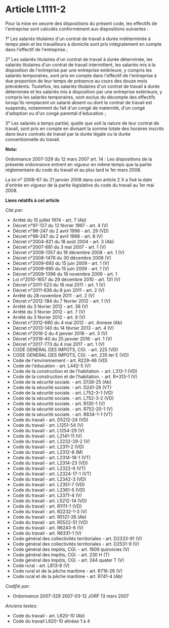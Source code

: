 # Article L1111-2

Pour la mise en oeuvre des dispositions du présent code, les effectifs de l'entreprise sont calculés conformément aux
dispositions suivantes :

1° Les salariés titulaires d'un contrat de travail à durée indéterminée à temps plein et les travailleurs à domicile sont
pris intégralement en compte dans l'effectif de l'entreprise ;

2° Les salariés titulaires d'un contrat de travail à durée déterminée, les salariés titulaires d'un contrat de travail
intermittent, les salariés mis à la disposition de l'entreprise par une entreprise extérieure, y compris les salariés
temporaires, sont pris en compte dans l'effectif de l'entreprise à due proportion de leur temps de présence au cours des
douze mois précédents. Toutefois, les salariés titulaires d'un contrat de travail à durée déterminée et les salariés mis à
disposition par une entreprise extérieure, y compris les salariés temporaires, sont exclus du décompte des effectifs
lorsqu'ils remplacent un salarié absent ou dont le contrat de travail est suspendu, notamment du fait d'un congé de
maternité, d'un congé d'adoption ou d'un congé parental d'éducation ;

3° Les salariés à temps partiel, quelle que soit la nature de leur contrat de travail, sont pris en compte en divisant la
somme totale des horaires inscrits dans leurs contrats de travail par la durée légale ou la durée conventionnelle du travail.

**Nota:**

Ordonnance 2007-329 du 12 mars 2007 art. 14 : Les dispositions de la présente ordonnance entrent en vigueur en même temps que
la partie réglementaire du code du travail et au plus tard le 1er mars 2008. 

La loi n° 2008-67 du 21 janvier 2008 dans son article 2 X a fixé la date d'entrée en vigueur de la partie législative du code
du travail au 1er mai 2008.

**Liens relatifs à cet article**

_Cité par_:

  - Arrêté du 15 juillet 1974 - art. 7 (Ab)
  - Décret n°97-127 du 12 février 1997 - art. 4 (V)
  - Décret n°98-247 du 2 avril 1998 - art. 29 (VD)
  - Décret n°98-247 du 2 avril 1998 - art. 8 (V)
  - Décret n°2004-821 du 18 août 2004 - art. 3 (Ab)
  - Décret n°2007-681 du 3 mai 2007 - art. 1 (V)
  - Décret n°2008-1357 du 19 décembre 2008 - art. 1 (V)
  - Décret n°2008-1478 du 30 décembre 2008 (V)
  - Décret n°2009-693 du 15 juin 2009 - art. 1 (V)
  - Décret n°2009-695 du 15 juin 2009 - art. 1 (V)
  - Décret n°2009-1396 du 16 novembre 2009 - art. 1
  - Loi n°2010-1657 du 29 décembre 2010 - art. 131 (V)
  - Décret n°2011-523 du 16 mai 2011 - art. 1 (V)
  - Décret n°2011-636 du 8 juin 2011 - art. 2 (V)
  - Arrêté du 28 novembre 2011 - art. 2 (V)
  - Décret n°2012-184 du 7 février 2012 - art. 1 (V)
  - Arrêté du 3 février 2012 - art. 36 (V)
  - Arrêté du 3 février 2012 - art. 7 (V)
  - Arrêté du 3 février 2012 - art. 9 (V)
  - Décret n°2012-660 du 4 mai 2012 - art. Annexe (Ab)
  - Décret n°2013-140 du 14 février 2013 - art. 4 (V)
  - Décret n°2016-2 du 4 janvier 2016 - art. 3 (V)
  - Décret n°2016-40 du 25 janvier 2016 - art. 1 (V)
  - Décret n°2017-773 du 4 mai 2017 - art. 1 (V)
  - CODE GENERAL DES IMPOTS, CGI. - art. 225 (VD)
  - CODE GENERAL DES IMPOTS, CGI. - art. 235 ter E (VD)
  - Code de l'environnement - art. R229-46 (VD)
  - Code de l'éducation - art. L442-5 (V)
  - Code de la construction et de l'habitation. - art. L313-1 (VD)
  - Code de la construction et de l'habitation. - art. R*313-1 (V)
  - Code de la sécurité sociale. - art. D138-25 (Ab)
  - Code de la sécurité sociale. - art. D241-26 (VT)
  - Code de la sécurité sociale. - art. L752-3-1 (VD)
  - Code de la sécurité sociale. - art. L752-3-2 (VD)
  - Code de la sécurité sociale. - art. R130-1 (V)
  - Code de la sécurité sociale. - art. R752-20-1 (V)
  - Code de la sécurité sociale. - art. R834-1-1 (VT)
  - Code du travail - art. D5212-24 (VD)
  - Code du travail - art. L1251-54 (V)
  - Code du travail - art. L1254-29 (V)
  - Code du travail - art. L2141-11 (V)
  - Code du travail - art. L2232-29-2 (V)
  - Code du travail - art. L2311-2 (VD)
  - Code du travail - art. L2312-8 (M)
  - Code du travail - art. L2314-18-1 (VT)
  - Code du travail - art. L2314-23 (VD)
  - Code du travail - art. L2322-6 (VT)
  - Code du travail - art. L2324-17-1 (VT)
  - Code du travail - art. L2342-3 (VD)
  - Code du travail - art. L2351-7 (VD)
  - Code du travail - art. L2361-5 (VD)
  - Code du travail - art. L2371-4 (V)
  - Code du travail - art. L5212-14 (VD)
  - Code du travail - art. R1111-1 (VD)
  - Code du travail - art. R2232-1-3 (V)
  - Code du travail - art. R5121-26 (Ab)
  - Code du travail - art. R5522-51 (VD)
  - Code du travail - art. R6243-6 (V)
  - Code du travail - art. R6331-1 (V)
  - Code général des collectivités territoriales - art. D2333-91 (V)
  - Code général des collectivités territoriales - art. D2531-9 (V)
  - Code général des impôts, CGI. - art. 1609 quinvicies (V)
  - Code général des impôts, CGI. - art. 230 H (T)
  - Code général des impôts, CGI. - art. 244 quater T (V)
  - Code rural - art. L813-8 (V)
  - Code rural et de la pêche maritime - art. R716-26 (V)
  - Code rural et de la pêche maritime - art. R741-4 (Ab)

_Codifié par_:

  - Ordonnance 2007-329 2007-03-12 JORF 13 mars 2007

_Anciens textes_:

  - Code du travail - art. L620-10 (Ab)
  - Code du travail L620-10 alinéas 1 à 4
